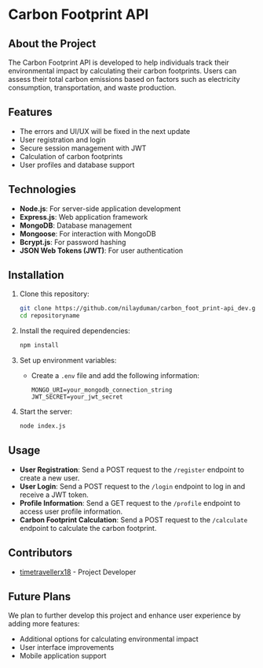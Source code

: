 # Carbon Footprint API

## About the Project
The Carbon Footprint API is developed to help individuals track their environmental impact by calculating their carbon footprints. Users can assess their total carbon emissions based on factors such as electricity consumption, transportation, and waste production.

## Features
- The errors and UI/UX will be fixed in the next update
- User registration and login
- Secure session management with JWT
- Calculation of carbon footprints
- User profiles and database support

## Technologies
- **Node.js**: For server-side application development
- **Express.js**: Web application framework
- **MongoDB**: Database management
- **Mongoose**: For interaction with MongoDB
- **Bcrypt.js**: For password hashing
- **JSON Web Tokens (JWT)**: For user authentication

## Installation
1. Clone this repository:
    ```bash
    git clone https://github.com/nilayduman/carbon_foot_print-api_dev.git
    cd repositoryname
    ```

2. Install the required dependencies:
    ```bash
    npm install
    ```

3. Set up environment variables:
    - Create a `.env` file and add the following information:
        ```env
        MONGO_URI=your_mongodb_connection_string
        JWT_SECRET=your_jwt_secret
        ```

4. Start the server:
    ```bash
    node index.js
    ```

## Usage
- **User Registration**: Send a POST request to the `/register` endpoint to create a new user.
- **User Login**: Send a POST request to the `/login` endpoint to log in and receive a JWT token.
- **Profile Information**: Send a GET request to the `/profile` endpoint to access user profile information.
- **Carbon Footprint Calculation**: Send a POST request to the `/calculate` endpoint to calculate the carbon footprint.

## Contributors
- [timetravellerx18](https://github.com/nilayduman) - Project Developer


## Future Plans
We plan to further develop this project and enhance user experience by adding more features:
- Additional options for calculating environmental impact
- User interface improvements
- Mobile application support
